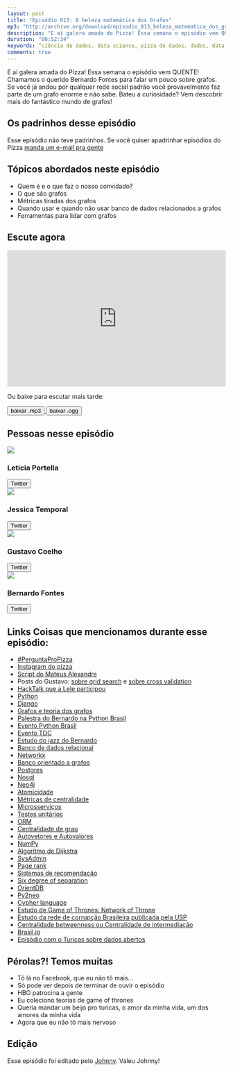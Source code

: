 ```yaml
---
layout: post
title: "Episódio 013: A beleza matemática dos Grafos"
mp3: "http://archive.org/download/episodio_013_beleza_matematica_dos_grafos/episodio_013_beleza_matematica_dos_grafos.mp3"
description: "E aí galera amada do Pizza! Essa semana o episódio vem QUENTE! Chamamos o querido Bernardo Fontes para falar um pouco sobre grafos. Se você já andou por qualquer rede social padrão você provavelmente faz parte de um grafo enorme e não sabe. Bateu a curiosidade? Vem descobrir mais do fantástico mundo de grafos!"
duration: "00:52:34"
keywords: “ciência de dados, data science, pizza de dados, dados, data, data science pizza, python, ds, machine learning, podcast, podcasters, mulheres podcasters, grafos, redes sociais, rede social, facebook, medidas de centralidade"
comments: true
---
```


E aí galera amada do Pizza! Essa semana o episódio vem QUENTE! Chamamos o querido Bernardo Fontes para falar um pouco sobre grafos. Se você já andou por qualquer rede social padrão você provavelmente faz parte de um grafo enorme e não sabe. Bateu a curiosidade? Vem descobrir mais do fantástico mundo de grafos!

## Os padrinhos desse episódio

Esse episódio não teve padrinhos. Se você quiser apadrinhar episódios do Pizza [manda um e-mail pra gente](maito:pizzadedados@gmail.com)

## Tópicos abordados neste episódio

- Quem é e o que faz o nosso convidado?
- O que são grafos
- Métricas tiradas dos grafos
- Quando usar e quando não usar banco de dados relacionados a grafos
- Ferramentas para lidar com grafos

## Escute agora

<iframe width="100%" height="315" src="https://www.youtube.com/embed/yhoEOBzTogA" frameborder="0" allow="autoplay; encrypted-media" allowfullscreen></iframe>

Ou baixe para escutar mais tarde:

<div class="download">
  <a href="http://archive.org/download/episodio_013_beleza_matematica_dos_grafos/episodio_013_beleza_matematica_dos_grafos.mp3">
    <button class="btn btn-mp3">baixar .mp3</button>
  </a>
  <a href="http://archive.org/download/episodio_013_beleza_matematica_dos_grafos/episodio_013_beleza_matematica_dos_grafos.ogg">
    <button class="btn btn-ogg">baixar .ogg</button>
  </a>
</div>

## Pessoas nesse episódio

<div class="row">
  <div class="pizzaiolo-img">
    <img class="img-circle" src="{{ site.lele_photo }}">
  </div>
  <div>
    <h3>Leticia Portella</h3>
    <a href="https://twitter.com/leleportella">
      <button class="btn btn-twitter">Twitter</button>
    </a>
  </div>
</div>
<div class="row">
  <div class="pizzaiolo-img">
    <img class="img-circle" src="{{ site.jess_photo }}">
  </div>
  <div>
    <h3>Jessica Temporal</h3>
    <a href="https://twitter.com/jesstemporal">
      <button class="btn btn-twitter">Twitter</button>
    </a>
  </div>
</div>
<div class="row">
  <div class="pizzaiolo-img">
    <img class="img-circle" src="{{ site.gust_photo }}">
  </div>
  <div>
    <h3>Gustavo Coelho</h3>
    <a href="https://twitter.com/gusrabbit">
      <button class="btn btn-twitter">Twitter</button>
    </a>
  </div>
</div>
<div class="row">
  <div class="pizzaiolo-img">
    <img class="img-circle" src="https://pbs.twimg.com/profile_images/1055820789855989760/ONaLih9r_400x400.jpg">
  </div>
  <div>
    <h3>Bernardo Fontes</h3>
    <a href="https://twitter.com/bbfontes">
      <button class="btn btn-twitter">Twitter</button>
    </a>
  </div>
</div>

## Links Coisas que mencionamos durante esse episódio:

- [#PerguntaProPizza](https://twitter.com/search?q=%23perguntapropizza&src=typd)
- [Instagram do pizza](https://www.instagram.com/pizzadedados/)
- [Script do Mateus Alexandre](https://gist.github.com/mateusalxd/9a6c344b42031d69900071b917b7301c)
- Posts do Gustavo: [sobre grid search](https://gusrabbit.com/code/grid-search/) e [sobre cross validation](https://gusrabbit.com/code/cross_validate/)
- [HackTalk que a Lele participou](https://youtu.be/i8vvR3avyxQ)
- [Python](http://python.org.br/)
- [Django](https://www.djangoproject.com/)
- [Grafos e teoria dos grafos](https://pt.wikipedia.org/wiki/Teoria_dos_grafos)
- [Palestra do Bernardo na Python Brasil](https://youtu.be/BWp_2xeVzoc)
- [Evento Python Brasil](https://pythonbrasil.org.br)
- [Evento TDC](http://www.thedevelopersconference.com.br/)
- [Estudo do jazz do Bernardo](https://github.com/berinhard/jazz-graph)
- [Banco de dados relacional](https://pt.wikipedia.org/wiki/Banco_de_dados_relacional)
- [Networkx](https://networkx.github.io/)
- [Banco orientado a grafos](https://pt.stackoverflow.com/a/240242)
- [Postgres](https://pt.wikipedia.org/wiki/PostgreSQL)
- [Nosql](https://pt.wikipedia.org/wiki/NoSQL)
- [Neo4j](https://neo4j.com/)
- [Atomicidade](https://pt.wikipedia.org/wiki/ACID#Atomicidade)
- [Métricas de centralidade](https://pt.wikipedia.org/wiki/Centralidade)
- [Microsserviços](https://en.wikipedia.org/wiki/Microservices)
- [Testes unitários](https://pt.wikipedia.org/wiki/Teste_de_unidade)
- [ORM](https://pt.wikipedia.org/wiki/Mapeamento_objeto-relacional)
- [Centralidade de grau](https://pt.wikipedia.org/wiki/Centralidade#Centralidade_de_Grau)
- [Autovetores e Autovalores](https://pt.wikipedia.org/wiki/Autovalores_e_autovetores)
- [NumPy](http://www.numpy.org/)
- [Algoritmo de Dijkstra](https://pt.wikipedia.org/wiki/Algoritmo_de_Dijkstra)
- [SysAdmin](https://en.wikipedia.org/wiki/System_administrator)
- [Page rank](https://en.wikipedia.org/wiki/PageRank)
- [Sistemas de recomendação](https://pt.wikipedia.org/wiki/Sistema_de_recomenda%C3%A7%C3%A3o)
- [Six degree of separation](https://en.wikipedia.org/wiki/Six_degrees_of_separation)
- [OrientDB](https://orientdb.com/)
- [Py2neo](https://py2neo.org/v4/)
- [Cypher language](https://neo4j.com/developer/cypher-query-language/#_about_cypher)
- [Estudo de Game of Thrones: Network of Throne](https://networkofthrones.wordpress.com/)
- [Estudo da rede de corrupção Brasileira publicada pela USP](https://jornal.usp.br/ciencias/ciencias-exatas-e-da-terra/estrutura-da-corrupcao-no-brasil-e-similar-a-rede-terrorista/)
- [Centralidade betweenness ou Centralidade de intermediação](https://pt.wikipedia.org/wiki/Centralidade#Centralidade_de_Intermedia%C3%A7%C3%A3o)
- [Brasil.io](https://brasil.io/)
- [Episódio com o Turicas sobre dados abertos](http://pizzadedados.com/episodio-010/)

## Pérolas?! Temos muitas

- Tô lá no Facebook, que eu não tô mais...
- Só pode ver depois de terminar de ouvir o episódio
- HBO patrocina a gente
- Eu coleciono teorias de game of thrones
- Queria mandar um beijo pro turicas, o amor da minha vida, um dos amores da minha vida
- Agora que eu não tô mais nervoso

## Edição

Esse episódio foi editado pelo [Johnny](https://www.instagram.com/johnnyduluti/). Valeu Johnny!
